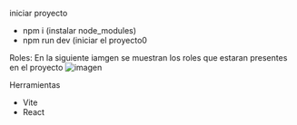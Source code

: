 iniciar proyecto
* npm i (instalar node_modules)
* npm run dev (iniciar el proyecto0

Roles: En la siguiente iamgen se muestran los roles que estaran presentes en el proyecto
![imagen](https://github.com/user-attachments/assets/3a3560d4-7bfc-4f02-ab49-ca87a33b7051)

Herramientas
* Vite
* React




